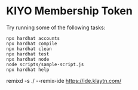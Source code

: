 # KIYO Membership Token




Try running some of the following tasks:

```shell
npx hardhat accounts
npx hardhat compile
npx hardhat clean
npx hardhat test
npx hardhat node
node scripts/sample-script.js
npx hardhat help
```


remixd -s ./ --remix-ide https://ide.klaytn.com/

